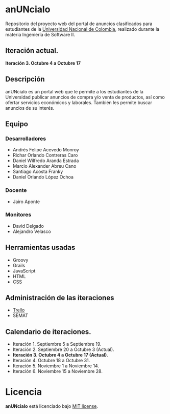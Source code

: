 # anUNcialo

Repositorio del proyecto web del portal de anuncios clasificados para
estudiantes de la [Universidad Nacional de Colombia](http://unal.edu.co), realizado durante la materia Ingeniería de Software II.

## Iteración actual.

**Iteración 3. Octubre 4 a Octubre 17**

## Descripción

anUNcialo es un portal web que le permite a los estudiantes de la Universidad
publicar anuncios de compra y/o venta de productos, así como ofertar
servicios económicos y laborales. También les permite buscar anuncios de su interés.

## Equipo

### Desarrolladores

* Andrés Felipe Acevedo Monroy
* Richar Orlando Contreras Caro
* Daniel Wilfredo Aranda Estrada
* Marcio Alexander Abreu Cano
* Santiago Acosta Franky
* Daniel Orlando López Ochoa

### Docente

* Jairo Aponte

### Monitores

* David Delgado
* Alejandro Velasco


## Herramientas usadas

* Groovy
* Grails
* JavaScript
* HTML
* CSS

## Administración de las iteraciones

* [Trello](https://trello.com/anuncialo)
* SEMAT

## Calendario de iteraciones.

* Iteración 1. Septiembre 5 a Septiembre 19.
* Iteración 2. Septiembre 20 a Octubre 3 (Actual).
* **Iteración 3. Octubre 4 a Octubre 17 (Actual)**.
* Iteración 4. Octubre 18 a Octubre 31.
* Iteración 5. Noviembre 1 a Noviembre 14.
* Iteración 6. Noviembre 15 a Noviembre 28.

# Licencia 

**anUNcialo** está licenciado bajo [MIT license](http://opensource.org/licenses/mit-license.html).


